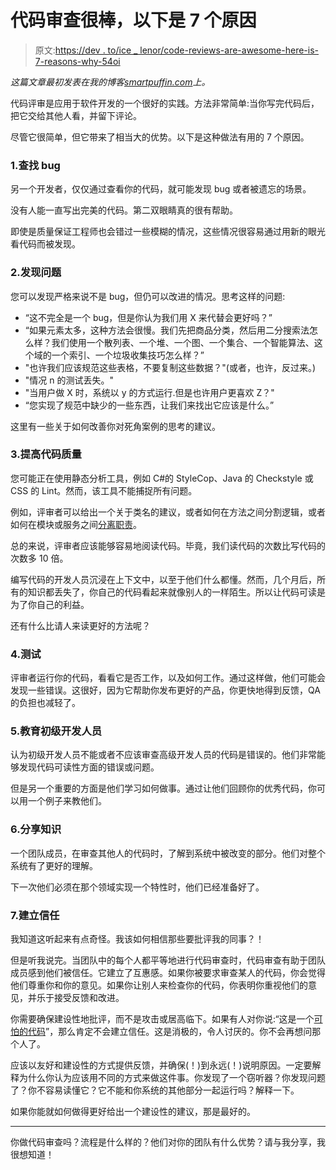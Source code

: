 # 代码审查很棒，以下是 7 个原因

> 原文:[https://dev . to/ice _ lenor/code-reviews-are-awesome-here-is-7-reasons-why-54oi](https://dev.to/ice_lenor/code-reviews-are-awesome-here-are-7-reasons-why-54oi)

*这篇文章最初发表在我的博客[smartpuffin.com](http://smartpuffin.com/code-reviews-are-awesome-here-are-7-reasons-why/)上。*

代码评审是应用于软件开发的一个很好的实践。方法非常简单:当你写完代码后，把它交给其他人看，并留下评论。

尽管它很简单，但它带来了相当大的优势。以下是这种做法有用的 7 个原因。

### 1.查找 bug

另一个开发者，仅仅通过查看你的代码，就可能发现 bug 或者被遗忘的场景。

没有人能一直写出完美的代码。第二双眼睛真的很有帮助。

即使是质量保证工程师也会错过一些模糊的情况，这些情况很容易通过用新的眼光看代码而被发现。

### 2.发现问题

您可以发现严格来说不是 bug，但仍可以改进的情况。思考这样的问题:

*   “这不完全是一个 bug，但是你认为我们用 X 来代替会更好吗？”
*   “如果元素太多，这种方法会很慢。我们先把商品分类，然后用二分搜索法怎么样？我们使用一个散列表、一个堆、一个图、一个集合、一个智能算法、这个域的一个索引、一个垃圾收集技巧怎么样？”
*   "也许我们应该规范这些表格，不要复制这些数据？"(或者，也许，反过来。)
*   "情况 n 的测试丢失。"
*   "当用户做 X 时，系统以 y 的方式运行.但是也许用户更喜欢 Z？"
*   “您实现了规范中缺少的一些东西，让我们来找出它应该是什么。”

这里有一些关于如何改善你对死角案例的思考的建议。

### 3.提高代码质量

您可能正在使用静态分析工具，例如 C#的 StyleCop、Java 的 Checkstyle 或 CSS 的 Lint。然而，该工具不能捕捉所有问题。

例如，评审者可以给出一个关于类名的建议，或者如何在方法之间分割逻辑，或者如何在模块或服务之间[分离职责](http://smartpuffin.com/modularization-dependency-management/)。

总的来说，评审者应该能够容易地阅读代码。毕竟，我们读代码的次数比写代码的次数多 10 倍。

编写代码的开发人员沉浸在上下文中，以至于他们什么都懂。然而，几个月后，所有的知识都丢失了，你自己的代码看起来就像别人的一样陌生。所以让代码可读是为了你自己的利益。

还有什么比请人来读更好的方法呢？

### 4.测试

评审者运行你的代码，看看它是否工作，以及如何工作。通过这样做，他们可能会发现一些错误。这很好，因为它帮助你发布更好的产品，你更快地得到反馈，QA 的负担也减轻了。

### 5.教育初级开发人员

认为初级开发人员不能或者不应该审查高级开发人员的代码是错误的。他们非常能够发现代码可读性方面的错误或问题。

但是另一个重要的方面是他们学习如何做事。通过让他们回顾你的优秀代码，你可以用一个例子来教他们。

### 6.分享知识

一个团队成员，在审查其他人的代码时，了解到系统中被改变的部分。他们对整个系统有了更好的理解。

下一次他们必须在那个领域实现一个特性时，他们已经准备好了。

### 7.建立信任

我知道这听起来有点奇怪。我该如何相信那些要批评我的同事？！

但是听我说完。当团队中的每个人都平等地进行代码审查时，代码审查有助于团队成员感到他们被信任。它建立了互惠感。如果你被要求审查某人的代码，你会觉得他们尊重你和你的意见。如果你让别人来检查你的代码，你表明你重视他们的意见，并乐于接受反馈和改进。

你需要确保建设性地批评，而不是攻击或居高临下。如果有人对你说:“这是一个[可怕的代码](http://smartpuffin.com/refactoring-luxury-or-necessity/)”，那么肯定不会建立信任。这是消极的，令人讨厌的。你不会再想问那个人了。

应该以友好和建设性的方式提供反馈，并确保(！)到永远(！)说明原因。一定要解释为什么你认为应该用不同的方式来做这件事。你发现了一个窃听器？你发现问题了？你不容易读懂它？它不能和你系统的其他部分一起运行吗？解释一下。

如果你能就如何做得更好给出一个建设性的建议，那是最好的。

* * *

你做代码审查吗？流程是什么样的？他们对你的团队有什么优势？请与我分享，我很想知道！